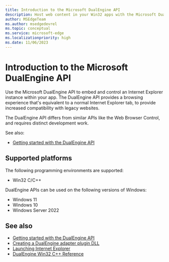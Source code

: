 ```yaml
---
title: Introduction to the Microsoft DualEngine API
description: Host web content in your Win32 apps with the Microsoft DualEngine interface.
author: MSEdgeTeam
ms.author: msedgedevrel
ms.topic: conceptual
ms.service: microsoft-edge
ms.localizationpriority: high
ms.date: 11/06/2023
---
```

# Introduction to the Microsoft DualEngine API

Use the Microsoft DualEngine API to embed and control an Internet Explorer instance within your app.  The DualEngine API provides a browsing experience that's equivalent to a normal Internet Explorer tab, to provide increased compatibility with legacy websites.

The DualEngine API differs from similar APIs like the Web Browser Control, and requires distinct development work.

See also:
* [Getting started with the DualEngine API](./get-started.md)


<!-- ====================================================================== -->
## Supported platforms

The following programming environments are supported:

*  Win32 C/C++

DualEngine APIs can be used on the following versions of Windows:

*  Windows 11
*  Windows 10
*  Windows Server 2022


<!-- ====================================================================== -->
## See also

* [Getting started with the DualEngine API](./get-started.md)
* [Creating a DualEngine adapter plugin DLL](concepts/adapter-dll.md)
* [Launching Internet Explorer](concepts/launching-internet-explorer.md)
* [DualEngine Win32 C++ Reference](reference/index.md)
